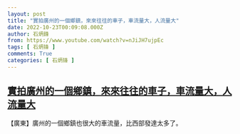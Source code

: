 ```yaml
---
layout: post
title: "實拍廣州的一個鄉鎮，來來往往的車子，車流量大，人流量大"
date: 2022-10-23T00:09:08.000Z
author: 石炳鋒
from: https://www.youtube.com/watch?v=nJiJH7ujpEc
tags: [ 石炳锋 ]
comments: True
categories: [ 石炳锋 ]
---
```

<!--1666483748000-->
[實拍廣州的一個鄉鎮，來來往往的車子，車流量大，人流量大](https://www.youtube.com/watch?v=nJiJH7ujpEc)
------

<div>
【廣東】廣州的一個鄉鎮也很大的車流量，比西部發達太多了。
</div>
